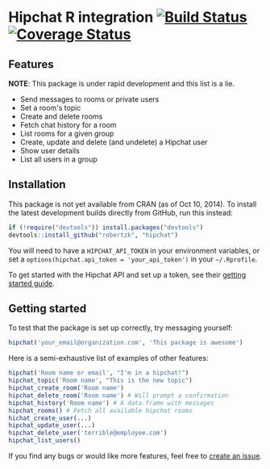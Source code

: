 Hipchat R integration [![Build Status](https://travis-ci.org/robertzk/hipchat.svg?branch=master)](https://travis-ci.org/robertzk/hipchat) [![Coverage Status](https://coveralls.io/repos/robertzk/hipchat/badge.png)](https://coveralls.io/r/robertzk/hipchat)
=======

Features
--------
**NOTE**: This package is under rapid development and this list is a lie.

* Send messages to rooms or private users
* Set a room's topic
* Create and delete rooms
* Fetch chat history for a room
* List rooms for a given group
* Create, update and delete (and undelete) a Hipchat user
* Show user details
* List all users in a group

Installation
-----------

This package is not yet available from CRAN (as of Oct 10, 2014).
To install the latest development builds directly from GitHub, run this instead:

```R
if (!require("devtools")) install.packages("devtools")
devtools::install_github("robertzk", "hipchat")
```

You will need to have a `HIPCHAT_API_TOKEN` in your environment variables,
or set a `options(hipchat.api_token = 'your_api_token')` in your `~/.Rprofile`.

To get started with the Hipchat API and set up a token, see their [getting started guide](https://www.hipchat.com/docs/apiv2).


Getting started
----------------

To test that the package is set up correctly, try messaging yourself:

```R
hipchat('your_email@organization.com', 'This package is awesome')
```

Here is a semi-exhaustive list of examples of other features:

```R
hipchat('Room name or email', "I'm in a hipchat!")
hipchat_topic('Room name', "This is the new topic")
hipchat_create_room('Room name')
hipchat_delete_room('Room name') # Will prompt a confirmation
hipchat_history('Room name') # A data.frame with messages
hipchat_rooms() # Fetch all available hipchat rooms
hichat_create_user(...)
hipchat_update_user(...)
hipchat_delete_user('terrible@employee.com')
hipchat_list_users()
```

If you find any bugs or would like more features, feel free to [create an issue](https://github.com/robertzk/hipchat/issues/new).
